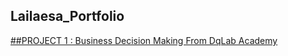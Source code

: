 ## Lailaesa_Portfolio
[##PROJECT 1 : Business Decision Making From DqLab Academy](https://github.com/lailaesa/Lailaesa_Portfolio/blob/main/Dq_Lab_Project.ipynb)


